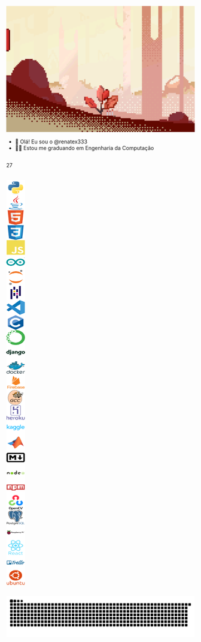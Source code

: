 ![Renato-Gris](src/gris.gif)
<!--- 
![Renato-Samurai](src/samurai.gif)
![Renato-Witcher](src/img1.jpg)
![Renato-Kukri](src/img2.jpg)
--->
- 👋 Olá! Eu sou o @renatex333
- 👨‍🎓 Estou me graduando em Engenharia da Computação

<!-- Meu Perfil no LinkedIn &rarr;
<a href="www.linkedin.com/in/renato-laffranchi-falcao">
  <img alt="Renato-LinkedIn" height="24" width="30" src="https://raw.githubusercontent.com/devicons/devicon/master/icons/linkedin/linkedin-original.svg">
</a> -->

##

<!---
Referência para os ícones: https://github.com/devicons/devicon/tree/master/icons
--->
27
<div style="display: flex; justify-content: space-around; flex-flow: column wrap; width: 100;"><br>
  <img align="center" alt="Renato-Python" height="40" width="50" src="https://raw.githubusercontent.com/devicons/devicon/master/icons/python/python-original.svg">
  <img align="center" alt="Renato-Java" height="40" width="50" src="https://raw.githubusercontent.com/devicons/devicon/master/icons/java/java-original.svg">
  <img align="center" alt="Renato-HTML" height="40" width="50" src="https://raw.githubusercontent.com/devicons/devicon/master/icons/html5/html5-original.svg">
  <img align="center" alt="Renato-CSS" height="40" width="50" src="https://raw.githubusercontent.com/devicons/devicon/master/icons/css3/css3-original.svg">
  <img align="center" alt="Renato-Js" height="40" width="50" src="https://raw.githubusercontent.com/devicons/devicon/master/icons/javascript/javascript-plain.svg">
  <img align="center" alt="Renato-Arduino" height="40" width="50" src="https://raw.githubusercontent.com/devicons/devicon/master/icons/arduino/arduino-original.svg">
  <img align="center" alt="Renato-Jupyter" height="40" width="50" src="https://raw.githubusercontent.com/devicons/devicon/master/icons/jupyter/jupyter-original.svg">
  <img align="center" alt="Renato-Pandas" height="40" width="50" src="https://raw.githubusercontent.com/devicons/devicon/master/icons/pandas/pandas-original.svg">
  <img align="center" alt="Renato-VSCode" height="40" width="50" src="https://raw.githubusercontent.com/devicons/devicon/master/icons/vscode/vscode-original.svg">
  <img align="center" alt="Renato-C" height="40" width="50" src="https://raw.githubusercontent.com/devicons/devicon/master/icons/c/c-original.svg">
  <img align="center" alt="Renato-Anaconda" height="40" width="50" src="https://raw.githubusercontent.com/devicons/devicon/master/icons/anaconda/anaconda-original.svg">
  <img align="center" alt="Renato-Django" height="40" width="50" src="https://raw.githubusercontent.com/devicons/devicon/master/icons/django/django-plain-wordmark.svg">
  <img align="center" alt="Renato-Docker" height="40" width="50" src="https://raw.githubusercontent.com/devicons/devicon/master/icons/docker/docker-original-wordmark.svg">
  <img align="center" alt="Renato-Firebase" height="40" width="50" src="https://raw.githubusercontent.com/devicons/devicon/master/icons/firebase/firebase-plain-wordmark.svg">
  <img align="center" alt="Renato-GCC" height="40" width="50" src="https://raw.githubusercontent.com/devicons/devicon/master/icons/gcc/gcc-original.svg">
  <img align="center" alt="Renato-Heroku" height="40" width="50" src="https://raw.githubusercontent.com/devicons/devicon/master/icons/heroku/heroku-original-wordmark.svg">
  <img align="center" alt="Renato-Kaggle" height="40" width="50" src="https://raw.githubusercontent.com/devicons/devicon/master/icons/kaggle/kaggle-original-wordmark.svg">
  <img align="center" alt="Renato-MatLab" height="40" width="50" src="https://raw.githubusercontent.com/devicons/devicon/master/icons/matlab/matlab-original.svg">
  <img align="center" alt="Renato-Markdown" height="40" width="50" src="https://raw.githubusercontent.com/devicons/devicon/master/icons/markdown/markdown-original.svg">
  <img align="center" alt="Renato-NodeJs" height="40" width="50" src="https://raw.githubusercontent.com/devicons/devicon/master/icons/nodejs/nodejs-original-wordmark.svg">
  <img align="center" alt="Renato-NPM" height="40" width="50" src="https://raw.githubusercontent.com/devicons/devicon/master/icons/npm/npm-original-wordmark.svg">
  <img align="center" alt="Renato-OpenCV" height="40" width="50" src="https://raw.githubusercontent.com/devicons/devicon/master/icons/opencv/opencv-original-wordmark.svg">
  <img align="center" alt="Renato-PostgresSQL" height="40" width="50" src="https://raw.githubusercontent.com/devicons/devicon/master/icons/postgresql/postgresql-original-wordmark.svg">
  <img align="center" alt="Renato-RaspberryPi" height="40" width="50" src="https://raw.githubusercontent.com/devicons/devicon/master/icons/raspberrypi/raspberrypi-original-wordmark.svg">
  <img align="center" alt="Renato-React" height="40" width="50" src="https://raw.githubusercontent.com/devicons/devicon/master/icons/react/react-original-wordmark.svg">
  <img align="center" alt="Renato-Trello" height="40" width="50" src="https://raw.githubusercontent.com/devicons/devicon/master/icons/trello/trello-plain-wordmark.svg">
  <img align="center" alt="Renato-Ubuntu" height="40" width="50" src="https://raw.githubusercontent.com/devicons/devicon/master/icons/ubuntu/ubuntu-plain-wordmark.svg">
</div>
    
##

![Snake animation](https://github.com/renatex333/renatex333/blob/output/github-contribution-grid-snake.svg)
